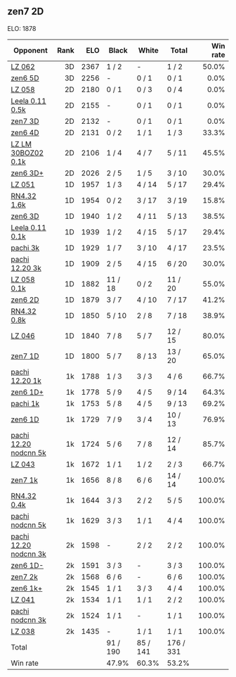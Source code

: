 ## zen7 2D ##

ELO: 1878

Opponent | Rank | ELO | Black | White | Total | Win rate
---------|-----:|----:|-------|-------|-------|-------:
[LZ 062](LZ%20062.md) | 3D | 2367 | 1 / 2 | - | 1 / 2 | 50.0%
[zen6 5D](zen6%205D.md) | 3D | 2256 | - | 0 / 1 | 0 / 1 | 0.0%
[LZ 058](LZ%20058.md) | 2D | 2180 | 0 / 1 | 0 / 3 | 0 / 4 | 0.0%
[Leela 0.11 0.5k](Leela%200.11%200.5k.md) | 2D | 2155 | - | 0 / 1 | 0 / 1 | 0.0%
[zen7 3D](zen7%203D.md) | 2D | 2132 | - | 0 / 1 | 0 / 1 | 0.0%
[zen6 4D](zen6%204D.md) | 2D | 2131 | 0 / 2 | 1 / 1 | 1 / 3 | 33.3%
[LZ LM 30BOZ02 0.1k](LZ%20LM%2030BOZ02%200.1k.md) | 2D | 2106 | 1 / 4 | 4 / 7 | 5 / 11 | 45.5%
[zen6 3D+](zen6%203D+.md) | 2D | 2026 | 2 / 5 | 1 / 5 | 3 / 10 | 30.0%
[LZ 051](LZ%20051.md) | 1D | 1957 | 1 / 3 | 4 / 14 | 5 / 17 | 29.4%
[RN4.32 1.6k](RN4.32%201.6k.md) | 1D | 1954 | 0 / 2 | 3 / 17 | 3 / 19 | 15.8%
[zen6 3D](zen6%203D.md) | 1D | 1940 | 1 / 2 | 4 / 11 | 5 / 13 | 38.5%
[Leela 0.11 0.1k](Leela%200.11%200.1k.md) | 1D | 1939 | 1 / 2 | 4 / 15 | 5 / 17 | 29.4%
[pachi 3k](pachi%203k.md) | 1D | 1929 | 1 / 7 | 3 / 10 | 4 / 17 | 23.5%
[pachi 12.20 3k](pachi%2012.20%203k.md) | 1D | 1909 | 2 / 5 | 4 / 15 | 6 / 20 | 30.0%
[LZ 058 0.1k](LZ%20058%200.1k.md) | 1D | 1882 | 11 / 18 | 0 / 2 | 11 / 20 | 55.0%
[zen6 2D](zen6%202D.md) | 1D | 1879 | 3 / 7 | 4 / 10 | 7 / 17 | 41.2%
[RN4.32 0.8k](RN4.32%200.8k.md) | 1D | 1850 | 5 / 10 | 2 / 8 | 7 / 18 | 38.9%
[LZ 046](LZ%20046.md) | 1D | 1840 | 7 / 8 | 5 / 7 | 12 / 15 | 80.0%
[zen7 1D](zen7%201D.md) | 1D | 1800 | 5 / 7 | 8 / 13 | 13 / 20 | 65.0%
[pachi 12.20 1k](pachi%2012.20%201k.md) | 1k | 1788 | 1 / 3 | 3 / 3 | 4 / 6 | 66.7%
[zen6 1D+](zen6%201D+.md) | 1k | 1778 | 5 / 9 | 4 / 5 | 9 / 14 | 64.3%
[pachi 1k](pachi%201k.md) | 1k | 1753 | 5 / 8 | 4 / 5 | 9 / 13 | 69.2%
[zen6 1D](zen6%201D.md) | 1k | 1729 | 7 / 9 | 3 / 4 | 10 / 13 | 76.9%
[pachi 12.20 nodcnn 5k](pachi%2012.20%20nodcnn%205k.md) | 1k | 1724 | 5 / 6 | 7 / 8 | 12 / 14 | 85.7%
[LZ 043](LZ%20043.md) | 1k | 1672 | 1 / 1 | 1 / 2 | 2 / 3 | 66.7%
[zen7 1k](zen7%201k.md) | 1k | 1656 | 8 / 8 | 6 / 6 | 14 / 14 | 100.0%
[RN4.32 0.4k](RN4.32%200.4k.md) | 1k | 1644 | 3 / 3 | 2 / 2 | 5 / 5 | 100.0%
[pachi nodcnn 5k](pachi%20nodcnn%205k.md) | 1k | 1629 | 3 / 3 | 1 / 1 | 4 / 4 | 100.0%
[pachi 12.20 nodcnn 3k](pachi%2012.20%20nodcnn%203k.md) | 2k | 1598 | - | 2 / 2 | 2 / 2 | 100.0%
[zen6 1D-](zen6%201D-.md) | 2k | 1591 | 3 / 3 | - | 3 / 3 | 100.0%
[zen7 2k](zen7%202k.md) | 2k | 1568 | 6 / 6 | - | 6 / 6 | 100.0%
[zen6 1k+](zen6%201k+.md) | 2k | 1545 | 1 / 1 | 3 / 3 | 4 / 4 | 100.0%
[LZ 041](LZ%20041.md) | 2k | 1534 | 1 / 1 | 1 / 1 | 2 / 2 | 100.0%
[pachi nodcnn 3k](pachi%20nodcnn%203k.md) | 2k | 1524 | 1 / 1 | - | 1 / 1 | 100.0%
[LZ 038](LZ%20038.md) | 2k | 1435 | - | 1 / 1 | 1 / 1 | 100.0%
Total | | | 91 / 190 | 85 / 141 | 176 / 331 | 
Win rate| | | 47.9% | 60.3% | 53.2% | 
